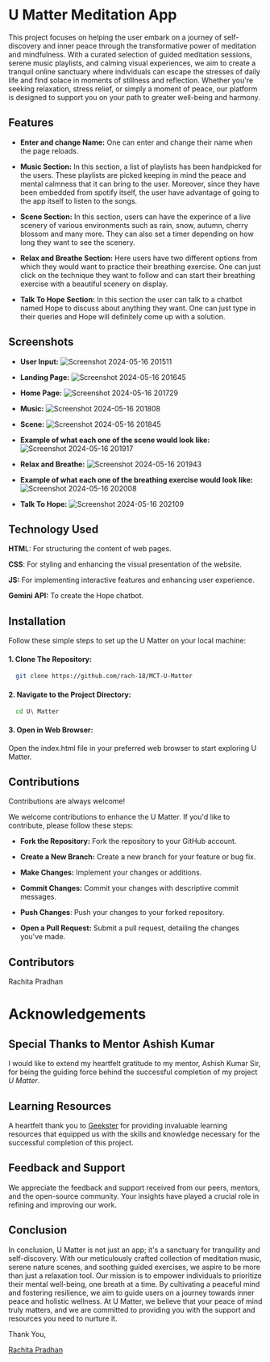 
# U Matter Meditation App

This project focuses on helping the user embark on a journey of self-discovery and inner peace through the transformative power of meditation and mindfulness. With a curated selection of guided meditation sessions, serene music playlists, and calming visual experiences, we aim to create a tranquil online sanctuary where individuals can escape the stresses of daily life and find solace in moments of stillness and reflection. Whether you're seeking relaxation, stress relief, or simply a moment of peace, our platform is designed to support you on your path to greater well-being and harmony.


## Features

- **Enter and change Name:** One can enter and change their name when the page reloads.

- **Music Section:** In this section, a list of playlists has been handpicked for the users. These playlists are picked keeping in mind the peace and mental calmness that it can bring to the user. Moreover, since they have been embedded from spotify itself, the user have advantage of going to the app itself to listen to the songs.

- **Scene Section:** In this section, users can have the experince of a live scenery of various environments such as rain, snow, autumn, cherry blossom and many more. They can also set a timer depending on how long they want to see the scenery.

- **Relax and Breathe Section:** Here users have two different options from which they would want to practice their breathing exercise. One can just click on the technique they want to follow and can start their breathing exercise with a beautiful scenery on display.

- **Talk To Hope Section:** In this section the user can talk to a chatbot named Hope to discuss about anything they want. One can just type in their queries and Hope will definitely come up with a solution.


## Screenshots
- **User Input:**
![Screenshot 2024-05-16 201511](https://github.com/rach-18/MCT-U-Matter/assets/89763249/d3e1bde9-604a-4368-8b31-c6dda6b84ba2)

- **Landing Page:**
![Screenshot 2024-05-16 201645](https://github.com/rach-18/MCT-U-Matter/assets/89763249/1255b69a-11c2-43fd-b233-7db51ea1d310)

- **Home Page:**
![Screenshot 2024-05-16 201729](https://github.com/rach-18/MCT-U-Matter/assets/89763249/168a3c89-d961-4d6c-b82b-921a0d104e0f)

- **Music:**
![Screenshot 2024-05-16 201808](https://github.com/rach-18/MCT-U-Matter/assets/89763249/c414ac5d-5f80-4840-aa4f-5a203fff1a2e)

- **Scene:**
![Screenshot 2024-05-16 201845](https://github.com/rach-18/MCT-U-Matter/assets/89763249/ff74e5a7-89a7-482e-b69d-a0c41d471f64)

- **Example of what each one of the scene would look like:**
![Screenshot 2024-05-16 201917](https://github.com/rach-18/MCT-U-Matter/assets/89763249/224f69f9-99c9-492e-96ae-68330813bd75)

- **Relax and Breathe:**
![Screenshot 2024-05-16 201943](https://github.com/rach-18/MCT-U-Matter/assets/89763249/7babd417-15d7-4619-94d5-26bb71446c61)

- **Example of what each one of the breathing exercise would look like:**
![Screenshot 2024-05-16 202008](https://github.com/rach-18/MCT-U-Matter/assets/89763249/79ff376a-88c0-4be3-90a3-c2cfe865706a)

- **Talk To Hope:**
![Screenshot 2024-05-16 202109](https://github.com/rach-18/MCT-U-Matter/assets/89763249/923a1418-035f-482b-881b-8d3fedf4de19)

## Technology Used

**HTM**L: For structuring the content of web pages.

**CSS**: For styling and enhancing the visual presentation of the website.

**JS:** For implementing interactive features and enhancing user experience.

**Gemini API:** To create the Hope chatbot.

## Installation
Follow these simple steps to set up the U Matter on your local machine:

#### 1. Clone The Repository:

```bash
  git clone https://github.com/rach-18/MCT-U-Matter
```

#### 2. Navigate to the Project Directory:
```bash
  cd U\ Matter
```
#### 3. Open in Web Browser:

Open the index.html file in your preferred web browser to start exploring U Matter.

## Contributions
Contributions are always welcome!

We welcome contributions to enhance the U Matter. If you'd like to contribute, please follow these steps:

- **Fork the Repository:** Fork the repository to your GitHub account.

- **Create a New Branch:** Create a new branch for your feature or bug fix.

- **Make Changes:** Implement your changes or additions.

- **Commit Changes:** Commit your changes with descriptive commit messages.

- **Push Changes**: Push your changes to your forked repository.

- **Open a Pull Request:** Submit a pull request, detailing the changes you've made.
## Contributors
Rachita Pradhan

# Acknowledgements
## Special Thanks to Mentor Ashish Kumar

I would like to extend my heartfelt gratitude to my mentor, Ashish Kumar Sir, for being the guiding force behind the successful completion of my project *U Matter*.

## Learning Resources

A heartfelt thank you to [Geekster](https://www.geekster.in/) for providing invaluable learning resources that equipped us with the skills and knowledge necessary for the successful completion of this project.

## Feedback and Support

We appreciate the feedback and support received from our peers, mentors, and the open-source community. Your insights have played a crucial role in refining and improving our work.


## Conclusion
In conclusion, U Matter is not just an app; it's a sanctuary for tranquility and self-discovery. With our meticulously crafted collection of meditation music, serene nature scenes, and soothing guided exercises, we aspire to be more than just a relaxation tool. Our mission is to empower individuals to prioritize their mental well-being, one breath at a time. By cultivating a peaceful mind and fostering resilience, we aim to guide users on a journey towards inner peace and holistic wellness. At U Matter, we believe that your peace of mind truly matters, and we are committed to providing you with the support and resources you need to nurture it.

Thank You,

[Rachita Pradhan](@rachitapradhan448@gmail.com)
